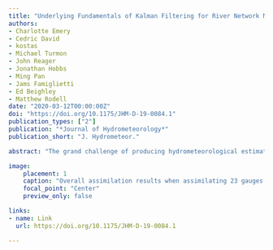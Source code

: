 ```yaml
---
title: "Underlying Fundamentals of Kalman Filtering for River Network Modeling"
authors:
- Charlotte Emery
- Cedric David
- kostas
- Michael Turmon
- John Reager
- Jonathan Hobbs
- Ming Pan
- Jams Famiglietti
- Ed Beighley
- Matthew Rodell
date: "2020-03-12T00:00:00Z"
doi: "https://doi.org/10.1175/JHM-D-19-0084.1"
publication_types: ["2"]
publication: "*Journal of Hydrometeorology*"
publication_short: "J. Hydrometeor."

abstract: "The grand challenge of producing hydrometeorological estimates every time and everywhere has motivated the fusion of sparse observations with dense numerical models, with a particular interest on discharge in river modeling. Ensemble methods are largely preferred as they enable the estimation of error properties, but at the expense of computational load and generally with underestimations. These imperfect stochastic estimates motivate the use of correction methods, that is, error localization and inflation, although the physical justifications for their optimality are limited. The purpose of this study is to use one of the simplest forms of data assimilation when applied to river modeling and reveal the underlying mechanisms impacting its performance. Our framework based on assimilating daily averaged in situ discharge measurements to correct daily averaged runoff was tested over a 4-yr case study of two rivers in Texas. Results show that under optimal conditions of inflation and localization, discharge simulations are consistently improved such that the mean values of Nash–Sutcliffe efficiency are enhanced from −11.32 to 0.55 at observed gauges and from −12.24 to −1.10 at validation gauges. Yet, parameters controlling the inflation and the localization have a large impact on the performance. Further investigations of these sensitivities showed that optimal inflation occurs when compensating exactly for discrepancies in the magnitude of errors while optimal localization matches the distance traveled during one assimilation window. These results may be applicable to more advanced data assimilation methods as well as for larger applications motivated by upcoming river-observing satellite missions, such as NASA’s Surface Water and Ocean Topography mission."

image:
    placement: 1
    caption: "Overall assimilation results when assimilating 23 gauges with an inflation of I=2.58 and various localization: (a)R=30, (b)R=20, (c)R=10, (d)R=0. The map shows, for assimilation gauges (circles) and validation gauges (squares), whether the assimilation improved the simulated discharge (green) or degraded the simulated discharge (red)."
    focal_point: "Center"
    preview_only: false

links:
- name: Link
  url: https://doi.org/10.1175/JHM-D-19-0084.1

---
```

